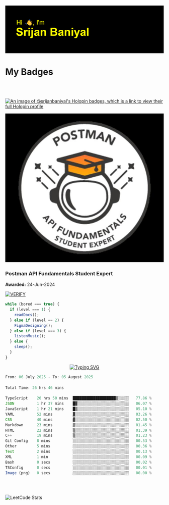 ![Header](./header.png)

# My Badges

<Br />
<Br />

[![An image of @srijanbaniyal's Holopin badges, which is a link to view their full Holopin profile](https://holopin.me/srijanbaniyal)](https://holopin.io/@srijanbaniyal)

[![Postman API Fundamentals Student Expert](/Postman.jpeg)](https://api.badgr.io/public/assertions/r9BLLy0oTfKJBbkGuDI1zA)

### Postman API Fundamentals Student Expert

**Awarded:** 24-Jun-2024

[![VERIFY](https://img.shields.io/badge/VERIFY-blue)](https://badgecheck.io?url=https%3A%2F%2Fapi.badgr.io%2Fpublic%2Fassertions%2Fr9BLLy0oTfKJBbkGuDI1zA)

```javascript
while (bored === true) {
  if (level === 1) {
    readDocs();
  } else if (level == 2) {
    FigmaDesigning();
  } else if (level === 3) {
    listenMusic();
  } else {
    sleep();
  }
}
```

<p align="center">
  <a href="https://git.io/typing-svg"><img src="https://readme-typing-svg.demolab.com?font=Tilt+Prism&size=30&pause=1000&color=0FF75B&center=true&vCenter=true&width=800&height=80&lines=Time+spent+on+various+Programming+languages" alt="Typing SVG" /></a>
</p>

<!--START_SECTION:waka-->

```TypeScript
From: 06 July 2025 - To: 05 August 2025

Total Time: 26 hrs 46 mins

TypeScript    20 hrs 50 mins  ███████████████████▒░░░░░   77.86 %
JSON          1 hr 37 mins    █▓░░░░░░░░░░░░░░░░░░░░░░░   06.07 %
JavaScript    1 hr 21 mins    █▒░░░░░░░░░░░░░░░░░░░░░░░   05.10 %
YAML          52 mins         ▓░░░░░░░░░░░░░░░░░░░░░░░░   03.26 %
CSS           40 mins         ▓░░░░░░░░░░░░░░░░░░░░░░░░   02.50 %
Markdown      23 mins         ▒░░░░░░░░░░░░░░░░░░░░░░░░   01.45 %
HTML          22 mins         ▒░░░░░░░░░░░░░░░░░░░░░░░░   01.39 %
C++           19 mins         ▒░░░░░░░░░░░░░░░░░░░░░░░░   01.23 %
Git Config    8 mins          ░░░░░░░░░░░░░░░░░░░░░░░░░   00.53 %
Other         5 mins          ░░░░░░░░░░░░░░░░░░░░░░░░░   00.36 %
Text          2 mins          ░░░░░░░░░░░░░░░░░░░░░░░░░   00.13 %
XML           1 min           ░░░░░░░░░░░░░░░░░░░░░░░░░   00.09 %
Bash          0 secs          ░░░░░░░░░░░░░░░░░░░░░░░░░   00.02 %
TSConfig      0 secs          ░░░░░░░░░░░░░░░░░░░░░░░░░   00.01 %
Image (png)   0 secs          ░░░░░░░░░░░░░░░░░░░░░░░░░   00.00 %
```

<!--END_SECTION:waka-->

<Br />
<Br />

![LeetCode Stats](https://leetcard.jacoblin.cool/Srijan-Baniyal?theme=dark&font=Rasa&ext=contest)
